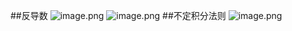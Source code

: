 ##反导数
![image.png](https://upload-images.jianshu.io/upload_images/143845-71f08b1643ef9dac.png?imageMogr2/auto-orient/strip%7CimageView2/2/w/1240)
![image.png](https://upload-images.jianshu.io/upload_images/143845-34d41c5b58f4876d.png?imageMogr2/auto-orient/strip%7CimageView2/2/w/1240)
##不定积分法则
![image.png](https://upload-images.jianshu.io/upload_images/143845-3535e59770734f18.png?imageMogr2/auto-orient/strip%7CimageView2/2/w/1240)



